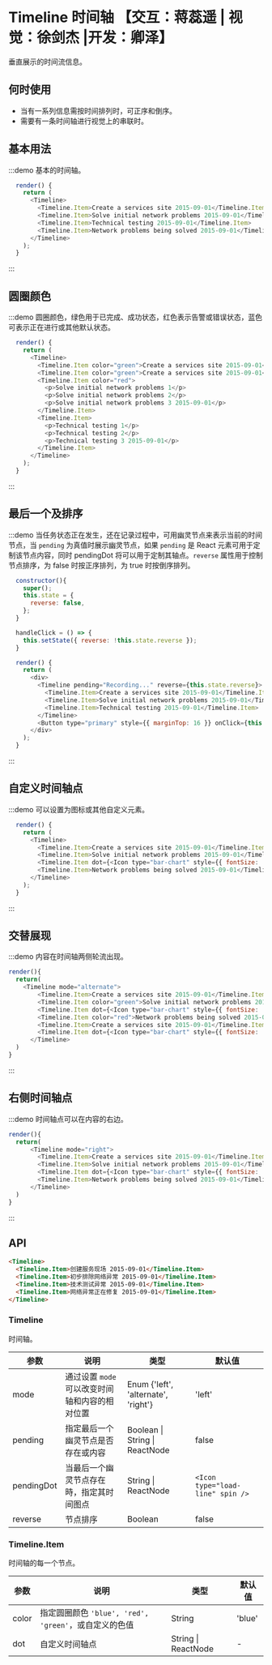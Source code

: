 # Timeline 时间轴 【交互：蒋蕊遥 | 视觉：徐剑杰 |开发：卿泽】

垂直展示的时间流信息。

## 何时使用

- 当有一系列信息需按时间排列时，可正序和倒序。
- 需要有一条时间轴进行视觉上的串联时。

## 基本用法
:::demo 基本的时间轴。
```js
  render() {
    return (
      <Timeline>
        <Timeline.Item>Create a services site 2015-09-01</Timeline.Item>
        <Timeline.Item>Solve initial network problems 2015-09-01</Timeline.Item>
        <Timeline.Item>Technical testing 2015-09-01</Timeline.Item>
        <Timeline.Item>Network problems being solved 2015-09-01</Timeline.Item>
      </Timeline>
    );
  }
```
:::

## 圆圈颜色
:::demo 圆圈颜色，绿色用于已完成、成功状态，红色表示告警或错误状态，蓝色可表示正在进行或其他默认状态。
```js
  render() {
    return (
      <Timeline>
        <Timeline.Item color="green">Create a services site 2015-09-01</Timeline.Item>
        <Timeline.Item color="green">Create a services site 2015-09-01</Timeline.Item>
        <Timeline.Item color="red">
          <p>Solve initial network problems 1</p>
          <p>Solve initial network problems 2</p>
          <p>Solve initial network problems 3 2015-09-01</p>
        </Timeline.Item>
        <Timeline.Item>
          <p>Technical testing 1</p>
          <p>Technical testing 2</p>
          <p>Technical testing 3 2015-09-01</p>
        </Timeline.Item>
      </Timeline>
    );
  }
```
:::

## 最后一个及排序
:::demo 当任务状态正在发生，还在记录过程中，可用幽灵节点来表示当前的时间节点，当 `pending` 为真值时展示幽灵节点，如果 `pending` 是 React 元素可用于定制该节点内容，同时 pendingDot 将可以用于定制其轴点。`reverse` 属性用于控制节点排序，为 false 时按正序排列，为 true 时按倒序排列。
```js
  constructor(){
    super();
    this.state = {
      reverse: false,
    };    
  }

  handleClick = () => {
    this.setState({ reverse: !this.state.reverse });
  }

  render() {
    return (
      <div>
        <Timeline pending="Recording..." reverse={this.state.reverse}>
          <Timeline.Item>Create a services site 2015-09-01</Timeline.Item>
          <Timeline.Item>Solve initial network problems 2015-09-01</Timeline.Item>
          <Timeline.Item>Technical testing 2015-09-01</Timeline.Item>
        </Timeline>
        <Button type="primary" style={{ marginTop: 16 }} onClick={this.handleClick}>Toggle Reverse</Button>
      </div>
    );
  }
```
:::

## 自定义时间轴点
:::demo 可以设置为图标或其他自定义元素。
```js
  render() {
    return (
      <Timeline>
        <Timeline.Item>Create a services site 2015-09-01</Timeline.Item>
        <Timeline.Item>Solve initial network problems 2015-09-01</Timeline.Item>
        <Timeline.Item dot={<Icon type="bar-chart" style={{ fontSize: '16px' }} />} color="red">Technical testing 2015-09-01</Timeline.Item>
        <Timeline.Item>Network problems being solved 2015-09-01</Timeline.Item>
      </Timeline>
    );
  }
```
:::

## 交替展现

:::demo 内容在时间轴两侧轮流出现。

```js
render(){
  return(
    <Timeline mode="alternate">
        <Timeline.Item>Create a services site 2015-09-01</Timeline.Item>
        <Timeline.Item color="green">Solve initial network problems 2015-09-01</Timeline.Item>
        <Timeline.Item dot={<Icon type="bar-chart" style={{ fontSize: '16px' }} />}>Sed ut perspiciatis unde omnis iste natus error sit voluptatem accusantium doloremque laudantium, totam rem aperiam, eaque ipsa quae ab illo inventore veritatis et quasi architecto beatae vitae dicta sunt explicabo.</Timeline.Item>
        <Timeline.Item color="red">Network problems being solved 2015-09-01</Timeline.Item>
        <Timeline.Item>Create a services site 2015-09-01</Timeline.Item>
        <Timeline.Item dot={<Icon type="bar-chart" style={{ fontSize: '16px' }} />}>Technical testing 2015-09-01</Timeline.Item>
      </Timeline>
  )
}
```
:::

## 右侧时间轴点

:::demo 时间轴点可以在内容的右边。

```js
render(){
  return(
      <Timeline mode="right">
        <Timeline.Item>Create a services site 2015-09-01</Timeline.Item>
        <Timeline.Item>Solve initial network problems 2015-09-01</Timeline.Item>
        <Timeline.Item dot={<Icon type="bar-chart" style={{ fontSize: '16px' }} />} color="red">Technical testing 2015-09-01</Timeline.Item>
        <Timeline.Item>Network problems being solved 2015-09-01</Timeline.Item>
      </Timeline>
  )
}
```
:::

## API

```html
<Timeline>
  <Timeline.Item>创建服务现场 2015-09-01</Timeline.Item>
  <Timeline.Item>初步排除网络异常 2015-09-01</Timeline.Item>
  <Timeline.Item>技术测试异常 2015-09-01</Timeline.Item>
  <Timeline.Item>网络异常正在修复 2015-09-01</Timeline.Item>
</Timeline>
```

### Timeline

时间轴。

| 参数 | 说明 | 类型 | 默认值 |
| --- | --- | --- | --- |
| mode | 通过设置 `mode` 可以改变时间轴和内容的相对位置  | Enum {'left', 'alternate', 'right'} | 'left'  |
| pending | 指定最后一个幽灵节点是否存在或内容 | Boolean \| String \| ReactNode | false |
| pendingDot | 当最后一个幽灵节点存在時，指定其时间图点 | String \| ReactNode | `<Icon type="load-line" spin />` |
| reverse | 节点排序 | Boolean | false |

### Timeline.Item

时间轴的每一个节点。

| 参数 | 说明 | 类型 | 默认值 |
| --- | --- | --- | --- |
| color | 指定圆圈颜色 `'blue', 'red', 'green'`，或自定义的色值 | String | 'blue' |
| dot | 自定义时间轴点 | String \| ReactNode | - |
